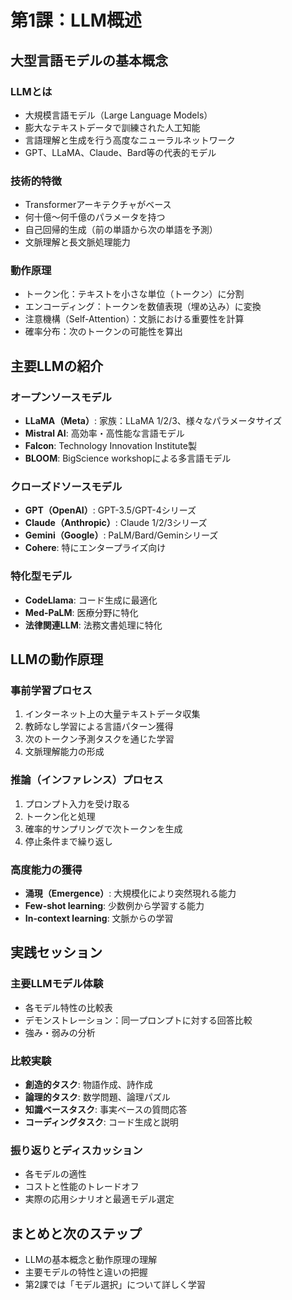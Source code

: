 # 第1課：LLM概述

## 大型言語モデルの基本概念

### LLMとは
- 大規模言語モデル（Large Language Models）
- 膨大なテキストデータで訓練された人工知能
- 言語理解と生成を行う高度なニューラルネットワーク
- GPT、LLaMA、Claude、Bard等の代表的モデル

### 技術的特徴
- Transformerアーキテクチャがベース
- 何十億〜何千億のパラメータを持つ
- 自己回帰的生成（前の単語から次の単語を予測）
- 文脈理解と長文脈処理能力

### 動作原理
- トークン化：テキストを小さな単位（トークン）に分割
- エンコーディング：トークンを数値表現（埋め込み）に変換
- 注意機構（Self-Attention）：文脈における重要性を計算
- 確率分布：次のトークンの可能性を算出

## 主要LLMの紹介

### オープンソースモデル
- **LLaMA（Meta）**: 家族：LLaMA 1/2/3、様々なパラメータサイズ
- **Mistral AI**: 高効率・高性能な言語モデル
- **Falcon**: Technology Innovation Institute製
- **BLOOM**: BigScience workshopによる多言語モデル

### クローズドソースモデル
- **GPT（OpenAI）**: GPT-3.5/GPT-4シリーズ
- **Claude（Anthropic）**: Claude 1/2/3シリーズ
- **Gemini（Google）**: PaLM/Bard/Geminシリーズ
- **Cohere**: 特にエンタープライズ向け

### 特化型モデル
- **CodeLlama**: コード生成に最適化
- **Med-PaLM**: 医療分野に特化
- **法律関連LLM**: 法務文書処理に特化

## LLMの動作原理

### 事前学習プロセス
1. インターネット上の大量テキストデータ収集
2. 教師なし学習による言語パターン獲得
3. 次のトークン予測タスクを通じた学習
4. 文脈理解能力の形成

### 推論（インファレンス）プロセス
1. プロンプト入力を受け取る
2. トークン化と処理
3. 確率的サンプリングで次トークンを生成
4. 停止条件まで繰り返し

### 高度能力の獲得
- **涌現（Emergence）**: 大規模化により突然現れる能力
- **Few-shot learning**: 少数例から学習する能力
- **In-context learning**: 文脈からの学習

## 実践セッション

### 主要LLMモデル体験
- 各モデル特性の比較表
- デモンストレーション：同一プロンプトに対する回答比較
- 強み・弱みの分析

### 比較実験
- **創造的タスク**: 物語作成、詩作成
- **論理的タスク**: 数学問題、論理パズル
- **知識ベースタスク**: 事実ベースの質問応答
- **コーディングタスク**: コード生成と説明

### 振り返りとディスカッション
- 各モデルの適性
- コストと性能のトレードオフ
- 実際の応用シナリオと最適モデル選定

## まとめと次のステップ
- LLMの基本概念と動作原理の理解
- 主要モデルの特性と違いの把握
- 第2課では「モデル選択」について詳しく学習